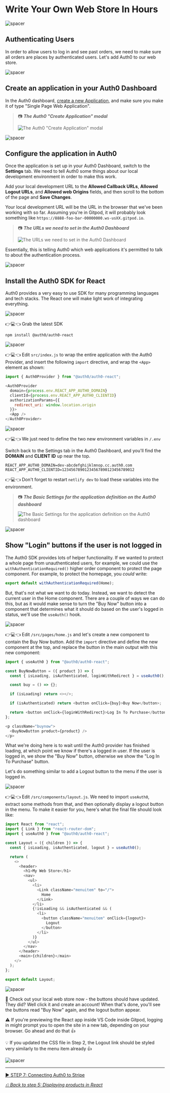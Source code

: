 # Write Your Own Web Store In Hours

![spacer](workshop-assets/readme-images/spacer.png)

## Authenticating Users

In order to allow users to log in and see past orders, we need to make sure all orders are places by authenticated users. Let's add Auth0 to our web store.

![spacer](workshop-assets/readme-images/spacer.png)

## Create an application in your Auth0 Dashboard

In the Auth0 dashboard, [create a new Application](https://manage.auth0.com/#/applications), and make sure you make it of type "Single Page Web Application".

> 📷 **_The Auth0 "Create Application" modal_**
>
> ![The Auth0 "Create Application" modal](workshop-assets/readme-images/auth0-create-application.jpg)

![spacer](workshop-assets/readme-images/spacer.png)

## Configure the application in Auth0

Once the application is set up in your Auth0 Dashboard, switch to the **Settings** tab. We need to tell Auth0 some things about our local development environment in order to make this work.

Add your local development URL to the **Allowed Callback URLs**, **Allowed Logout URLs**, and **Allowed web Origins** fields, and then scroll to the bottom of the page and **Save Changes**.

Your local development URL will be the URL in the browser that we've been working with so far. Assuming you're in Gitpod, it will probably look something like `https://8888-foo-bar-00000000.ws-usXX.gitpod.io`.

> 📷 **_The URLs we need to set in the Auth0 Dashboard_**
>
> ![The URLs we need to set in the Auth0 Dashboard](workshop-assets/readme-images/auth0-settings-uris.jpg)

Essentially, this is telling Auth0 which web applications it's permitted to talk to about the authentication process.

![spacer](workshop-assets/readme-images/spacer.png)

## Install the Auth0 SDK for React

Auth0 provides a very easy to use SDK for many programming languages and tech stacks. The React one will make light work of integrating everything.

![spacer](workshop-assets/readme-images/spacer.png)

👉💻👈 Grab the latest SDK

```
npm install @auth0/auth0-react
```

![spacer](workshop-assets/readme-images/spacer.png)

👉💻👈 Edit `src/index.js` to wrap the entire application with the Auth0 Provider, and insert the following `import` directive, and wrap the `<App>` element as shown:

```javascript
import { Auth0Provider } from "@auth0/auth0-react";
```

```javascript
<Auth0Provider
  domain={process.env.REACT_APP_AUTH0_DOMAIN}
  clientId={process.env.REACT_APP_AUTH0_CLIENTID} 
  authorizationParams={{
    redirect_uri: window.location.origin
  }}>
  <App />
</Auth0Provider>
```

![spacer](workshop-assets/readme-images/spacer.png)

👉💻👈 We just need to define the two new environment variables in `/.env`

Switch back to the Settings tab in the Auth0 Dashboard, and you'll find the **DOMAIN** and **CLIENT ID** up near the top.

```
REACT_APP_AUTH0_DOMAIN=dev-abcdefghijklmnop.cc.auth0.com
REACT_APP_AUTH0_CLIENTID=12345678901234567890123456789012
```

👉💻👈 Don't forget to restart `netlify dev` to load these variables into the environment.


> 📷 **_The Basic Settings for the application definition on the Auth0 dashboard_**
>
> ![The Basic Settings for the application definition on the Auth0 dashboard](workshop-assets/readme-images/auth0-applications-basic-info.jpg)

![spacer](workshop-assets/readme-images/spacer.png)

## Show "Login" buttons if the user is not logged in

The Auth0 SDK provides lots of helper functionality. If we wanted to protect a whole page from unauthenticated users, for example, we could use the `withAuthenticationRequired()` higher order component to protect the page component. For example, to protect the homepage, you _could_ write:

```javascript
export default withAuthenticationRequired(Home);
```

But, that's not what we want to do today. Instead, we want to detect the current user in the Home component. There are a couple of ways we can do this, but as it would make sense to turn the "Buy Now" button into a component that determines what it should do based on the user's logged in status, we'll use the `useAuth()` hook.

![spacer](workshop-assets/readme-images/spacer.png)

👉💻👈 Edit `/src/pages/home.js` and let's create a new component to contain the Buy Now button. Add the `import` directive and define the new component at the top, and replace the button in the main output with this new component:

```javascript
import { useAuth0 } from "@auth0/auth0-react";

const BuyNowButton = ({ product }) => {
  const { isLoading, isAuthenticated, loginWithRedirect } = useAuth0();

  const buy = () => {};

  if (isLoading) return <></>;

  if (isAuthenticated) return <button onClick={buy}>Buy Now</button>;

  return <button onClick={loginWithRedirect}>Log In To Purchase</button>;
};
```

```javascript
<p className="buynow">
  <BuyNowButton product={product} />
</p>
```

What we're doing here is to wait until the Auth0 provider has finished loading, at which point we know if there's a logged in user. If the user is logged in, we show the "Buy Now" button, otherwise we show the "Log In To Purchase" button.

Let's do something similar to add a Logout button to the menu if the user is logged in.

![spacer](workshop-assets/readme-images/spacer.png)

👉💻👈 Edit `/src/components/layout.js`. We need to import `useAuth0`, extract some methods from that, and then optionally display a logout button in the menu. To make it easier for you, here's what the final file should look like:

```javascript
import React from "react";
import { Link } from "react-router-dom";
import { useAuth0 } from "@auth0/auth0-react";

const Layout = ({ children }) => {
  const { isLoading, isAuthenticated, logout } = useAuth0();

  return (
    <>
      <header>
        <h1>My Web Store</h1>
        <nav>
          <ul>
            <li>
              <Link className="menuitem" to="/">
                Home
              </Link>
            </li>
            {!isLoading && isAuthenticated && (
              <li>
                <button className="menuitem" onClick={logout}>
                  Logout
                </button>
              </li>
            )}
          </ul>
        </nav>
      </header>
      <main>{children}</main>
    </>
  );
};

export default Layout;
```

![spacer](workshop-assets/readme-images/spacer.png)

🧪 Check out your local web store now - the buttons should have updated. They did? Well click it and create an account! When that's done, you'll see the buttons read "Buy Now" again, and the logout button appear.

⚠ If you're previewing the React app inside VS Code inside Gitpod, logging in might prompt you to open the site in a new tab, depending on your browser. Go ahead and do that 👍

💡 If you updated the CSS file in Step 2, the Logout link should be styled very similarly to the menu item already 👍

![spacer](workshop-assets/readme-images/spacer.png)

---

[▶️ STEP 7: Connecting Auth0 to Stripe](./STEP-7-CONNECTING-AUTH0-TO-STRIPE.md)

_[⎌ Back to step 5: Displaying products in React](./STEP-5-DISPLAY-PRODUCTS.md)_

